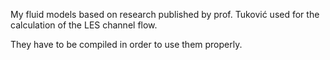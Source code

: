 My fluid models based on research published by prof. Tuković used for the calculation of the LES channel flow.

They have to be compiled in order to use them properly.